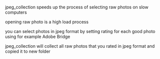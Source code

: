 jpeg_collection speeds up the process of selecting raw photos on slow computers

opening raw photo is a high load process

you can select photos in jpeg format by setting rating for each good photo using for example Adobe Bridge

jpeg_collection will collect all raw photos that you rated in jpeg format and copied it to new folder
